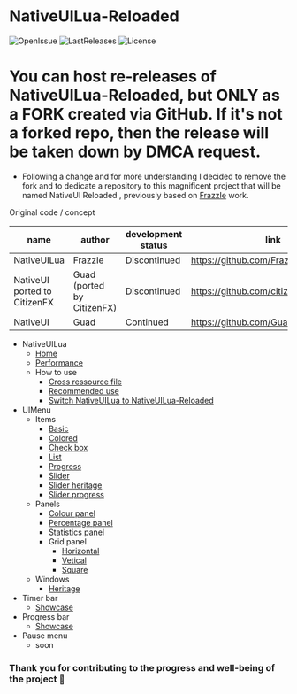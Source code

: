 # NativeUILua-Reloaded

![OpenIssue](https://img.shields.io/github/issues/iTexZoz/NativeUILua_Reloaded.svg?style=flat)
![LastReleases](https://img.shields.io/github/release/iTexZoz/NativeUILua_Reloaded.svg?label=Last%20releases&style=flat)
![License](https://img.shields.io/github/license/iTexZoz/NativeUILua_Reloaded.svg?style=flat)

# You can host re-releases of NativeUILua-Reloaded, but ONLY as a FORK created via GitHub. If it's not a forked repo, then the release will be taken down by DMCA request.

- Following a change and for more understanding I decided to remove the fork and to dedicate a repository to this magnificent project that will be named NativeUI Reloaded , previously based on [FrazzIe](https://github.com/FrazzIe) work.

Original code / concept
 
 | name                         	| author                      	| development status   	| link                                   	| language 	|
 |------------------------------	|-----------------------------	|----------------------	|----------------------------------------	|----------	|
 | NativeUILua                  	| FrazzIe                     	| Discontinued 	| https://github.com/FrazzIe/NativeUILua 	| Lua      	|
 | NativeUI ported to CitizenFX 	| Guad (ported by CitizenFX) 	| Discontinued         	| https://github.com/citizenfx/NativeUI  	| C#       	|
 | NativeUI                     	| Guad                       	| Continued            	| https://github.com/Guad/NativeUI       	| C#       	|

- NativeUILua
  - [Home](https://github.com/iTexZoz/NativeUILua-Reloaded/wiki/Home)
  - [Performance](https://github.com/iTexZoz/NativeUILua-Reloaded/wiki/NativeUI.Performance)
  - How to use
    - [Cross ressource file](https://github.com/iTexZoz/NativeUILua-Reloaded/wiki/NativeUI.WhoToUse.CrossRessourceFile)
    - [Recommended use](https://github.com/iTexZoz/NativeUILua-Reloaded/wiki/NativeUI.WhoToUse.RecommendedUse)
    - [Switch NativeUILua to NativeUILua-Reloaded](https://github.com/iTexZoz/NativeUILua-Reloaded/wiki/NativeUI.WhoToUse.SwitchVersion)
- UIMenu
  - Items
    - [Basic](https://github.com/iTexZoz/NativeUILua-Reloaded/wiki/UIMenu.Items.Basic)
    - [Colored](https://github.com/iTexZoz/NativeUILua-Reloaded/wiki/UIMenu.Items.Colored)
    - [Check box](https://github.com/iTexZoz/NativeUILua-Reloaded/wiki/UIMenu.Items.CheckBox)
    - [List](https://github.com/iTexZoz/NativeUILua-Reloaded/wiki/UIMenu.Items.List)
    - [Progress](https://github.com/iTexZoz/NativeUILua-Reloaded/wiki/UIMenu.Items.Progress)
    - [Slider](https://github.com/iTexZoz/NativeUILua-Reloaded/wiki/UIMenu.Items.Slider)
    - [Slider heritage](https://github.com/iTexZoz/NativeUILua-Reloaded/wiki/UIMenu.Items.SliderHeritage)
    - [Slider progress](https://github.com/iTexZoz/NativeUILua-Reloaded/wiki/UIMenu.Items.SliderProgress)
  - Panels
    - [Colour panel](https://github.com/iTexZoz/NativeUILua-Reloaded/wiki/UIMenu.Panels.Colour)
    - [Percentage panel](https://github.com/iTexZoz/NativeUILua-Reloaded/wiki/UIMenu.Panels.Percentage)
    - [Statistics panel](https://github.com/iTexZoz/NativeUILua-Reloaded/wiki/UIMenu.Panels.Statistics)
    - Grid panel
      - [Horizontal](https://github.com/iTexZoz/NativeUILua-Reloaded/wiki/UIMenu.Panels.Horizontal)
      - [Vetical](https://github.com/iTexZoz/NativeUILua-Reloaded/wiki/UIMenu.Panels.Vetical)
      - [Square](https://github.com/iTexZoz/NativeUILua-Reloaded/wiki/UIMenu.Panels.Square)
  - Windows
    - [Heritage](https://github.com/iTexZoz/NativeUILua-Reloaded/wiki/UIMenu.Windows.Heritage)
- Timer bar
  - [Showcase](https://github.com/iTexZoz/NativeUILua-Reloaded/wiki/TimerBar.Showcase)
- Progress bar
  - [Showcase](https://github.com/iTexZoz/NativeUILua-Reloaded/wiki/UIProgressBar.Showcase)
- Pause menu
  - soon

### Thank you for contributing to the progress and well-being of the project 🖤
